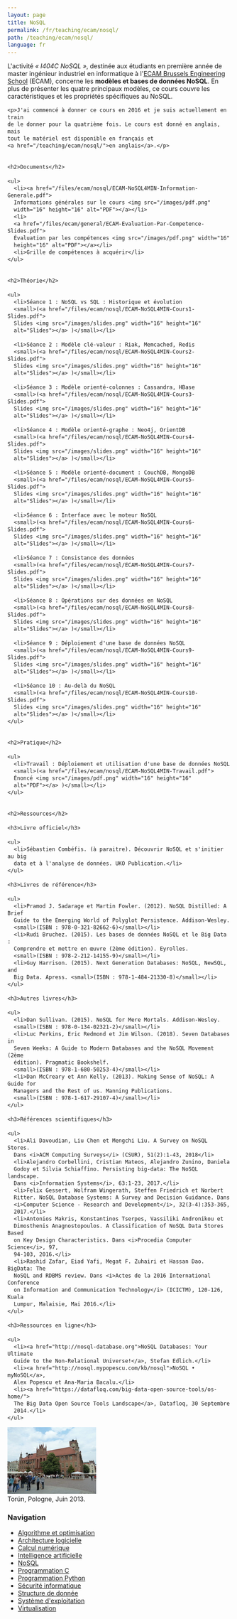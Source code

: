 ```yaml
---
layout: page
title: NoSQL
permalink: /fr/teaching/ecam/nosql/
path: /teaching/ecam/nosql/
language: fr
---
```


<div class="page-col-wrapper">
  <div class="page-col page-col-1">
    <p>L'activité <i>« I404C NoSQL »</i>, destinée aux étudiants en première
    année de master ingénieur industriel en informatique à
    l'<a href="https://www.vinci.be/fr-be/ecam">ECAM Brussels Engineering
    School</a> (ECAM), concerne les <b>modèles et bases de données NoSQL</b>.
    En plus de présenter les quatre principaux modèles, ce cours couvre les
    caractéristiques et les propriétés spécifiques au NoSQL.</p>

    <p>J'ai commencé à donner ce cours en 2016 et je suis actuellement en train
    de le donner pour la quatrième fois. Le cours est donné en anglais, mais
    tout le matériel est disponible en français et
    <a href="/teaching/ecam/nosql/">en anglais</a>.</p>


    <h2>Documents</h2>

    <ul>
      <li><a href="/files/ecam/nosql/ECAM-NoSQL4MIN-Information-Generale.pdf">
      Informations générales sur le cours <img src="/images/pdf.png"
      width="16" height="16" alt="PDF"></a></li>
      <li>
      <a href="/files/ecam/general/ECAM-Evaluation-Par-Competence-Slides.pdf">
      Évaluation par les compétences <img src="/images/pdf.png" width="16"
      height="16" alt="PDF"></a></li>
      <li>Grille de compétences à acquérir</li>
    </ul>


    <h2>Théorie</h2>

    <ul>
      <li>Séance 1 : NoSQL vs SQL : Historique et évolution
      <small>(<a href="/files/ecam/nosql/ECAM-NoSQL4MIN-Cours1-Slides.pdf">
      Slides <img src="/images/slides.png" width="16" height="16"
      alt="Slides"></a> )</small></li>

      <li>Séance 2 : Modèle clé-valeur : Riak, Memcached, Redis
      <small>(<a href="/files/ecam/nosql/ECAM-NoSQL4MIN-Cours2-Slides.pdf">
      Slides <img src="/images/slides.png" width="16" height="16"
      alt="Slides"></a> )</small></li>

      <li>Séance 3 : Modèle orienté-colonnes : Cassandra, HBase
      <small>(<a href="/files/ecam/nosql/ECAM-NoSQL4MIN-Cours3-Slides.pdf">
      Slides <img src="/images/slides.png" width="16" height="16"
      alt="Slides"></a> )</small></li>

      <li>Séance 4 : Modèle orienté-graphe : Neo4j, OrientDB
      <small>(<a href="/files/ecam/nosql/ECAM-NoSQL4MIN-Cours4-Slides.pdf">
      Slides <img src="/images/slides.png" width="16" height="16"
      alt="Slides"></a> )</small></li>

      <li>Séance 5 : Modèle orienté-document : CouchDB, MongoDB
      <small>(<a href="/files/ecam/nosql/ECAM-NoSQL4MIN-Cours5-Slides.pdf">
      Slides <img src="/images/slides.png" width="16" height="16"
      alt="Slides"></a> )</small></li>

      <li>Séance 6 : Interface avec le moteur NoSQL
      <small>(<a href="/files/ecam/nosql/ECAM-NoSQL4MIN-Cours6-Slides.pdf">
      Slides <img src="/images/slides.png" width="16" height="16"
      alt="Slides"></a> )</small></li>

      <li>Séance 7 : Consistance des données
      <small>(<a href="/files/ecam/nosql/ECAM-NoSQL4MIN-Cours7-Slides.pdf">
      Slides <img src="/images/slides.png" width="16" height="16"
      alt="Slides"></a> )</small></li>

      <li>Séance 8 : Opérations sur des données en NoSQL
      <small>(<a href="/files/ecam/nosql/ECAM-NoSQL4MIN-Cours8-Slides.pdf">
      Slides <img src="/images/slides.png" width="16" height="16"
      alt="Slides"></a> )</small></li>

      <li>Séance 9 : Déploiement d'une base de données NoSQL
      <small>(<a href="/files/ecam/nosql/ECAM-NoSQL4MIN-Cours9-Slides.pdf">
      Slides <img src="/images/slides.png" width="16" height="16"
      alt="Slides"></a> )</small></li>

      <li>Séance 10 : Au-delà du NoSQL
      <small>(<a href="/files/ecam/nosql/ECAM-NoSQL4MIN-Cours10-Slides.pdf">
      Slides <img src="/images/slides.png" width="16" height="16"
      alt="Slides"></a> )</small></li>
    </ul>


    <h2>Pratique</h2>

    <ul>
      <li>Travail : Déploiement et utilisation d'une base de données NoSQL
      <small>(<a href="/files/ecam/nosql/ECAM-NoSQL4MIN-Travail.pdf">
      Énoncé <img src="/images/pdf.png" width="16" height="16"
      alt="PDF"></a> )</small></li>
    </ul>


    <h2>Ressources</h2>

    <h3>Livre officiel</h3>

    <ul>
      <li>Sébastien Combéfis. (à paraitre). Découvrir NoSQL et s'initier au big
      data et à l'analyse de données. UKO Publication.</li>
    </ul>

    <h3>Livres de référence</h3>

    <ul>
      <li>Pramod J. Sadarage et Martin Fowler. (2012). NoSQL Distilled: A Brief
      Guide to the Emerging World of Polyglot Persistence. Addison-Wesley.
      <small>(ISBN : 978-0-321-82662-6)</small></li>
      <li>Rudi Bruchez. (2015). Les bases de données NoSQL et le Big Data : 
      Comprendre et mettre en œuvre (2ème édition). Eyrolles.
      <small>(ISBN : 978-2-212-14155-9)</small></li>
      <li>Guy Harrison. (2015). Next Generation Databases: NoSQL, NewSQL, and
      Big Data. Apress. <small>(ISBN : 978-1-484-21330-8)</small></li>
    </ul>

    <h3>Autres livres</h3>

    <ul>
      <li>Dan Sullivan. (2015). NoSQL for Mere Mortals. Addison-Wesley.
      <small>(ISBN : 978-0-134-02321-2)</small></li>
      <li>Luc Perkins, Eric Redmond et Jim Wilson. (2018). Seven Databases in
      Seven Weeks: A Guide to Modern Databases and the NoSQL Movement (2ème
      édition). Pragmatic Bookshelf.
      <small>(ISBN : 978-1-680-50253-4)</small></li>
      <li>Dan McCreary et Ann Kelly. (2013). Making Sense of NoSQL: A Guide for
      Managers and the Rest of us. Manning Publications.
      <small>(ISBN : 978-1-617-29107-4)</small></li>
    </ul>

    <h3>Références scientifiques</h3>

    <ul>
      <li>Ali Davoudian, Liu Chen et Mengchi Liu. A Survey on NoSQL Stores. 
      Dans <i>ACM Computing Surveys</i> (CSUR), 51(2):1-43, 2018</li>
      <li>Alejandro Corbellini, Cristian Mateos, Alejandro Zunino, Daniela 
      Godoy et Silvia Schiaffino. Persisting big-data: The NoSQL landscape. 
      Dans <i>Information Systems</i>, 63:1-23, 2017.</li>
      <li>Felix Gessert, Wolfram Wingerath, Steffen Friedrich et Norbert 
      Ritter. NoSQL Database Systems: A Survey and Decision Guidance. Dans
      <i>Computer Science - Research and Development</i>, 32(3-4):353-365, 
      2017.</li>
      <li>Antonios Makris, Konstantinos Tserpes, Vassiliki Andronikou et 
      Dimosthenis Anagnostopoulos. A Classification of NoSQL Data Stores Based
      on Key Design Characteristics. Dans <i>Procedia Computer Science</i>, 97,
      94-103, 2016.</li>
      <li>Rashid Zafar, Eiad Yafi, Megat F. Zuhairi et Hassan Dao. BigData: The
      NoSQL and RDBMS review. Dans <i>Actes de la 2016 International Conference
      on Information and Communication Technology</i> (ICICTM), 120-126, Kuala
      Lumpur, Malaisie, Mai 2016.</li>
    </ul>

    <h3>Ressources en ligne</h3>

    <ul>
      <li><a href="http://nosql-database.org">NoSQL Databases: Your Ultimate
      Guide to the Non-Relational Universe!</a>, Stefan Edlich.</li>
      <li><a href="http://nosql.mypopescu.com/kb/nosql">NoSQL • myNoSQL</a>, 
      Alex Popescu et Ana-Maria Bacalu.</li>
      <li><a href="https://datafloq.com/big-data-open-source-tools/os-home/">
      The Big Data Open Source Tools Landscape</a>, Datafloq, 30 Septembre
      2014.</li>
    </ul>
  </div>
  <div class="page-col page-col-2">
    <p><img src="/images/torun.jpg" alt="Torún, Pologne, Juin
    2013." width="200" height="150"><br>
    Torún, Pologne, Juin 2013.</p>
    <h3>Navigation</h3>
    <ul class="navigation">
      <li><a href="/fr/teaching/ecam/algopti/">Algorithme et
      optimisation</a></li>
      <li><a href="/fr/teaching/ecam/softarch/">Architecture logicielle</a></li>
      <li><a href="/fr/teaching/ecam/numcomp/">Calcul numérique</a></li>
      <li><a href="/fr/teaching/ecam/ai/">Intelligence artificielle</a></li>
      <li><a href="/fr/teaching/ecam/nosql/">NoSQL</a></li>
      <li><a href="/fr/teaching/ecam/c/">Programmation C</a></li>
      <li><a href="/fr/teaching/ecam/python/">Programmation Python</a></li>
      <li><a href="/fr/teaching/ecam/security/">Sécurité informatique</a></li>
      <li><a href="/fr/teaching/ecam/datastruct/">Structure de donnée</a></li>
      <li><a href="/fr/teaching/ecam/os/">Système d'exploitation</a></li>
      <li><a href="/fr/teaching/ecam/virtualisation/">Virtualisation</a></li>
    </ul>
  </div>
</div>
